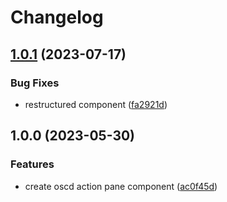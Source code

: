 # Changelog

## [1.0.1](https://github.com/openscd/oscd-action-pane/compare/v1.0.0...v1.0.1) (2023-07-17)


### Bug Fixes

* restructured component ([fa2921d](https://github.com/openscd/oscd-action-pane/commit/fa2921d8396dd14ac39beea0592cc772e8be9352))

## 1.0.0 (2023-05-30)


### Features

* create oscd action pane component ([ac0f45d](https://github.com/openscd/oscd-action-pane/commit/ac0f45d9f9f05b2b355936b27a103cd1a0ea4c6f))

